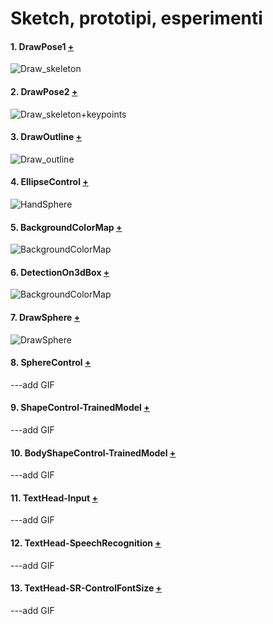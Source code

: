 # Sketch, prototipi, esperimenti

#### 1. DrawPose1 [+](https://editor.p5js.org/andrea-castellucci/full/W2dndJXrr)

![Draw_skeleton](https://user-images.githubusercontent.com/75098849/118893748-3f1f7a00-b903-11eb-81f5-419e68981d8f.jpg)

#### 2. DrawPose2 [+](https://editor.p5js.org/andrea-castellucci/full/NT1ZdmuC_)

![Draw_skeleton+keypoints](https://user-images.githubusercontent.com/75098849/118893868-742bcc80-b903-11eb-939b-4de8f9e70ca6.jpg)

#### 3. DrawOutline [+](https://editor.p5js.org/andrea-castellucci/full/A0C0nPFnO)

![Draw_outline](https://user-images.githubusercontent.com/75098849/118893999-ac330f80-b903-11eb-9b68-ad88f4d38497.jpg)

#### 4. EllipseControl [+](https://editor.p5js.org/andrea-castellucci/full/mwMM1mzma)

![HandSphere](https://user-images.githubusercontent.com/75098849/118894657-f5379380-b904-11eb-8a58-c4d196823c48.gif)

#### 5. BackgroundColorMap [+](https://editor.p5js.org/andrea-castellucci/full/qr2yRmY8t)

![BackgroundColorMap](https://user-images.githubusercontent.com/75098849/120830311-a58cd500-c55e-11eb-9fc0-45ada902b38e.gif)

#### 6. DetectionOn3dBox [+](https://editor.p5js.org/andrea-castellucci/full/FlBgjcVoA)

![BackgroundColorMap](https://user-images.githubusercontent.com/75098849/120834383-3a91cd00-c563-11eb-9ae6-f4f96a8b71be.gif)

#### 7. DrawSphere [+](https://editor.p5js.org/andrea-castellucci/full/rnj_GTgZR)

![DrawSphere](https://user-images.githubusercontent.com/75098849/122531544-e6392380-d01f-11eb-99eb-61da07e16f39.gif)

#### 8. SphereControl [+](https://editor.p5js.org/andrea-castellucci/full/fZ6g5uB93)

---add GIF

#### 9. ShapeControl-TrainedModel [+](https://editor.p5js.org/andrea-castellucci/full/K6JHMvilp)


---add GIF

#### 10. BodyShapeControl-TrainedModel [+](https://editor.p5js.org/andrea-castellucci/full/I0To7uDNE)

---add GIF

#### 11. TextHead-Input [+](https://editor.p5js.org/andrea-castellucci/full/5M9Bzam14)

---add GIF

#### 12. TextHead-SpeechRecognition [+](https://editor.p5js.org/andrea-castellucci/full/lDiwAXfT4)

---add GIF

#### 13. TextHead-SR-ControlFontSize [+](https://editor.p5js.org/andrea-castellucci/full/fRgcEXCzB)

---add GIF

